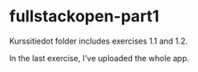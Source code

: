 # fullstackopen-part1

Kurssitiedot folder includes exercises 1.1 and 1.2. 

In the last exercise, I've uploaded the whole app.